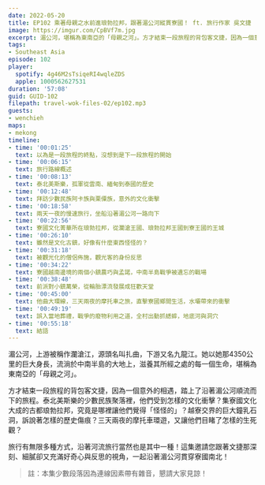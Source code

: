 ```yaml
---
date: 2022-05-20
title: EP102 乘著母親之水前進琅勃拉邦，跟著湄公河縱貫寮國！ ft. 旅行作家 吳文捷
image: https://imgur.com/CpBVf7m.jpg
excerpt: 湄公河，堪稱為東南亞的「母親之河」。方才結束一段旅程的背包客文捷，因為一個意外的相遇，踏上了順流而下的旅程，從泰北美斯樂、古都琅勃拉邦、鄉間小鎮到他曲大環的摩托車之旅，他們眼中的寮國是個怎樣的地方？讓我們跟著文捷一起去看看吧！
tags:
- Southeast Asia
episode: 102
player:
  spotify: 4g46M2sTsiqeRI4wqleZDS
  apple: 1000562627531
duration: '57:08'
guid: GUID-102
filepath: travel-wok-files-02/ep102.mp3
guests:
- wenchieh
maps:
- mekong
timeline:
- time: '00:01:25'
  text: 以為是一段旅程的終點，沒想到是下一段旅程的開始
- time: '00:06:15'
  text: 旅行路線概述
- time: '00:08:13'
  text: 泰北美斯樂，孤軍從雲南、緬甸到泰國的歷史
- time: '00:12:48'
  text: 拜訪少數民族阿卡族與栗僳族，意外的文化衝擊
- time: '00:18:58'
  text: 兩天一夜的慢速旅行，坐船沿著湄公河一路向下
- time: '00:22:56'
  text: 寮國文化菁華所在琅勃拉邦，從瀾滄王國、琅勃拉邦王國到寮王國的王城
- time: '00:26:10'
  text: 雖然是文化古鎮，好像有什麼東西怪怪的？
- time: '00:31:18'
  text: 被觀光化的僧侶佈施，觀光客的身份反思
- time: '00:34:22'
  text: 寮國越南邊境的兩個小鎮農巧與孟諾，中南半島戰爭被遺忘的戰場
- time: '00:38:48'
  text: 前派對小鎮萬榮，從輪胎漂流發展成狂歡天堂
- time: '00:45:00'
  text: 他曲大環線，三天兩夜的摩托車之旅，直擊寮國鄉間生活，水壩帶來的衝擊
- time: '00:49:19'
  text: 誤入當地葬禮，戰爭的廢物利用之道，全村出動抓蟋蟀，地底河與洞穴
- time: '00:55:18'
  text: 結語
---
```

湄公河，上游被稱作瀾滄江，源頭名叫扎曲，下游又名九龍江。她以她那4350公里的巨大身長，流淌於中南半島的大地上，滋養其所經之處的每一個生命，堪稱為東南亞的「母親之河」。

方才結束一段旅程的背包客文捷，因為一個意外的相遇，踏上了沿著湄公河順流而下的旅程。泰北美斯樂的少數民族聚落裡，他們受到怎樣的文化衝擊？集寮國文化大成的古都琅勃拉邦，究竟是哪裡讓他們覺得「怪怪的」？越寮交界的巨大鐘乳石洞，訴說著怎樣的歷史傷痕？三天兩夜的摩托車環遊，又讓他們目睹了怎樣的生死觀？

旅行有無限多種方式，沿著河流旅行當然也是其中一種！這集邀請您跟著文捷那深刻、細膩卻又充滿好奇心與反思的視角，一起沿著湄公河貫穿寮國南北！

> 註：本集少數段落因為連線因素帶有雜音，懇請大家見諒！
